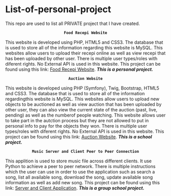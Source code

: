# List-of-personal-project
This repo are used to list all PRIVATE project that I have created.

<pre><code><div align="center"><b>Food Recepi Website</b></div></code></pre>
This website is developed using PHP, HTML5 and CSS3. The database that is used to store all of the information regarding this website is MySQL. This websites allow users to upload their recepi online as well as view recepi that has been uploaded by other user. There is multiple user types/roles with diferent rights. No External API is used in this website.
This project can be found using this link: [Food Recepi Website](https://github.com/FarihahHamizan/My-Website). _**This is a personal project.**_

<pre><code><div align="center"><b>Auction Website</b></div></code></pre>
This website is developed using PHP (Symfony), Twig, Bootstrap, HTML5 and CSS3. The database that is used to store all of the information regardingthis website is MySQL. This websites allow users to upload new objects to be auctioned as well as view auction that has been uploaded by other user, they can also view the current state of the auction (past, live, pending) as well as the numberof people watching. This website allows user to take part in the autction process but they are not allowed to put in personal info to pay for the objects they won. There is multiple user types/roles with diferent rights. No External API is used in this website.
This project can be found using this link: [Auction Website](https://github.com/FarihahHamizan/Web_Framework_2020). _**This is a school project.**_

<pre><code><div align="center"><b>Music Server and Client Peer to Peer Connection</b></div></code></pre>
This applition is used to store music file across different clients. It use Python to achieve a peer to peer network. There is multiple instructions which the user can use in order to use the application such as search a song, list all available song, download the song, update available song information as well as add new song. 
This project can be found using this link: [Server and Client Application](https://github.com/FarihahHamizan/NDC_Assignment_2020). _**This is a group school project.**_
